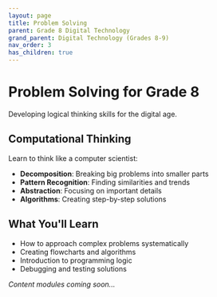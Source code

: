 ```yaml
---
layout: page
title: Problem Solving
parent: Grade 8 Digital Technology
grand_parent: Digital Technology (Grades 8-9)
nav_order: 3
has_children: true
---
```


# Problem Solving for Grade 8

Developing logical thinking skills for the digital age.

## Computational Thinking

Learn to think like a computer scientist:
- **Decomposition**: Breaking big problems into smaller parts
- **Pattern Recognition**: Finding similarities and trends
- **Abstraction**: Focusing on important details
- **Algorithms**: Creating step-by-step solutions

## What You'll Learn

- How to approach complex problems systematically
- Creating flowcharts and algorithms
- Introduction to programming logic
- Debugging and testing solutions

*Content modules coming soon...*
